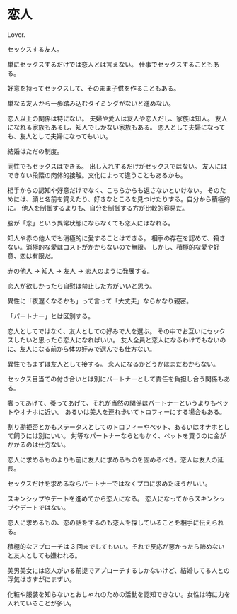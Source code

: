 # 恋人

Lover.

セックスする友人。

単にセックスするだけでは恋人とは言えない。
仕事でセックスすることもある。

好意を持ってセックスして、そのまま子供を作ることもある。

単なる友人から一歩踏み込むタイミングがないと進めない。

恋人以上の関係は特にない。
夫婦や愛人は友人や恋人だし、家族は知人。
友人になれる家族もあるし、知人でしかない家族もある。
恋人として夫婦になっても、友人として夫婦になってもいい。

結婚はただの制度。

同性でもセックスはできる。
出し入れするだけがセックスではない。
友人にはできない段階の肉体的接触。文化によって違うこともあるかも。

相手からの認知や好意だけでなく、こちらからも返さないといけない。
そのためには、顔と名前を覚えたり、好きなところを見つけたりする。自分から積極的に。
他人を制御するよりも、自分を制御する方が比較的容易だ。

脳が「恋」という異常状態にならなくても恋人にはなれる。

知人や赤の他人でも消極的に愛することはできる。
相手の存在を認めて、殺さない。消極的な愛はコストがかからないので無限。
しかし、積極的な愛や好意、恋は有限だ。

赤の他人 → 知人 → 友人 → 恋人のように発展する。

恋人が欲しかったら自慰は禁止した方がいいと思う。

異性に「夜遅くなるかも」って言って「大丈夫」ならかなり親密。

「パートナー」とは区別する。

恋人としてではなく、友人としての好みで人を選ぶ。
その中でお互いにセックスしたいと思ったら恋人になればいい。
友人全員と恋人になるわけでもないのに、友人になる前から体の好みで選んでも仕方ない。

異性でもまずは友人として接する。
恋人になるかどうかはまだわからない。

セックス目当ての付き合いとは別にパートナーとして責任を負担し合う関係もある。

奢ってあげて、養ってあげて、それが当然の関係はパートナーというよりもペットやオナホに近い。
あるいは美人を連れ歩いてトロフィーにする場合もある。

割り勘拒否とかもステータスとしてのトロフィーやペット、あるいはオナホとして飼うには別にいい。
対等なパートナーならともかく、ペットを買うのに金がかかるのは仕方ない。

恋人に求めるものよりも前に友人に求めるものを固めるべき。恋人は友人の延長。

セックスだけを求めるならパートナーではなくプロに求めたほうがいい。

スキンシップやデートを進めてから恋人になる。
恋人になってからスキンシップやデートではない。

恋人に求めるもの、恋の話をするのも恋人を探していることを相手に伝えられる。

積極的なアプローチは 3 回までしてもいい。それで反応が悪かったら諦めないと友人としても嫌われる。

美男美女には恋人がいる前提でアプローチするしかないけど、結婚してる人との浮気はさすがにまずい。

化粧や服装を知らないとおしゃれのための活動を認知できない。女性は特に力を入れていることが多い。
